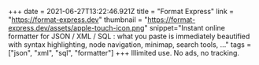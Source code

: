 +++
date = 2021-06-27T13:22:46.921Z
title = "Format Express"
link = "https://format-express.dev"
thumbnail = "https://format-express.dev/assets/apple-touch-icon.png"
snippet="Instant online formatter for JSON / XML / SQL : what you paste is immediately beautified with syntax highlighting, node navigation, minimap, search tools, ..."
tags = ["json", "xml", "sql", "formatter"]
+++
Illimited use. 
No ads, no tracking.

